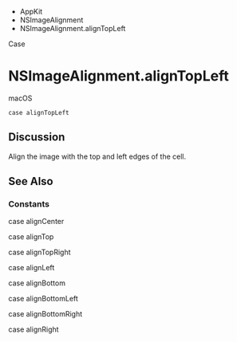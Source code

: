

- AppKit
- NSImageAlignment
-  NSImageAlignment.alignTopLeft 

Case

# NSImageAlignment.alignTopLeft

macOS

``` source
case alignTopLeft
```

## Discussion

Align the image with the top and left edges of the cell.

## See Also

### Constants

case alignCenter

case alignTop

case alignTopRight

case alignLeft

case alignBottom

case alignBottomLeft

case alignBottomRight

case alignRight

